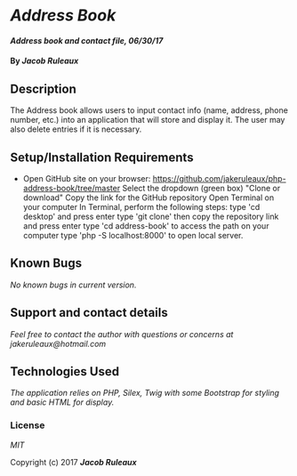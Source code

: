 # _Address Book_

#### _Address book and contact file, 06/30/17_

#### By _**Jacob Ruleaux**_

## Description

The Address book allows users to input contact info (name, address, phone number, etc.) into an application that will store and display it. The user may also delete entries if it is necessary.

## Setup/Installation Requirements

* Open GitHub site on your browser: https://github.com/jakeruleaux/php-address-book/tree/master
Select the dropdown (green box) "Clone or download"
Copy the link for the GitHub repository
Open Terminal on your computer
In Terminal, perform the following steps:
type 'cd desktop' and press enter
type 'git clone' then copy the repository link and press enter
type 'cd address-book' to access the path on your computer
type 'php -S localhost:8000' to open local server.




## Known Bugs

_No known bugs in current version._

## Support and contact details

_Feel free to contact the author with questions or concerns at jakeruleaux@hotmail.com_

## Technologies Used

_The application relies on PHP, Silex, Twig with some Bootstrap for styling and basic HTML for display._

### License

*MIT*

Copyright (c) 2017 **_Jacob Ruleaux_**
